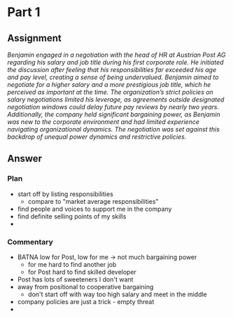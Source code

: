 # Part 1

## Assignment
_Benjamin engaged in a negotiation with the head of HR at Austrian Post AG regarding his salary and job title during his first corporate role. He initiated the discussion after feeling that his responsibilities far exceeded his age and pay level, creating a sense of being undervalued. Benjamin aimed to negotiate for a higher salary and a more prestigious job title, which he perceived as important at the time. The organization’s strict policies on salary negotiations limited his leverage, as agreements outside designated negotiation windows could delay future pay reviews by nearly two years. Additionally, the company held significant bargaining power, as Benjamin was new to the corporate environment and had limited experience navigating organizational dynamics. The negotiation was set against this backdrop of unequal power dynamics and restrictive policies._

## Answer
### Plan
- start off by listing responsibilities
	- compare to "market average responsibilities"
- find people and voices to support me in the company
- find definite selling points of my skills
- 

### Commentary
- BATNA low for Post, low for me -> not much bargaining power
	- for me hard to find another job
	- for Post hard to find skilled developer
- Post has lots of sweeteners I don't want
- away from positional to cooperative bargaining
	- don't start off with way too high salary and meet in the middle
- company policies are just a trick - empty threat
- 